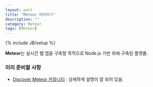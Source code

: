 ```yaml
---
layout: post
title: "Meteor 따라하기"
description: ""
category: Meteor
tags: [Meteor]
---
```

{% include JB/setup %}

**Meteor**는 실시간 웹 앱을 구축할 목적으로 Node.js 기반 위에 구축된 플랫폼.

### 미리 준비할 사항

* [Discover Meteor 커뮤니티](http://kr.discovermeteor.com/) : 상세하게 설명이 잘 되어 있음.
